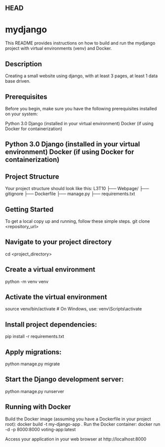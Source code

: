  ## HEAD
# mydjango 
This README provides instructions on how to build and run the mydjango project with virtual environments (venv) and Docker.

## Description 
Creating a small website using django, with at least 3 pages, at least 1 data base driven.

## Prerequisites

Before you begin, make sure you have the following prerequisites installed on your system:

Python 3.0
Django (installed in your virtual environment)
Docker (if using Docker for containerization)


## Python 3.0 Django (installed in your virtual environment) Docker (if using Docker for containerization)
## Project Structure
Your project structure should look like this: L3T10 ├── Webpage/ ├── gitignore ├── Dockerfile ├── manage.py ├── requirements.txt

## Getting Started
To get a local copy up and running, follow these simple steps.
git clone <repository_url>

## Navigate to your project directory
cd <project_directory>

## Create a virtual environment
python -m venv venv

## Activate the virtual environment
source venv/bin/activate # On Windows, use: venv\Scripts\activate


## Install project dependencies:
pip install -r requirements.txt

## Apply migrations:
python manage.py migrate

## Start the Django development server:
python manage.py runserver


## Running with Docker
Build the Docker image (assuming you have a Dockerfile in your project root): docker build -t my-django-app . Run the Docker container: docker run -d -p 8000:8000 voting-app:latest

Access your application in your web browser at http://localhost:8000


